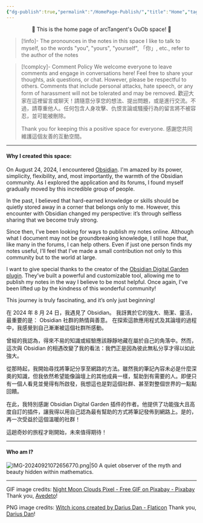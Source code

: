 ```yaml
---
{"dg-publish":true,"permalink":"/HomePage-Publish/","title":"Home","tags":["gardenEntry"],"noteIcon":"2","created":"2024-09-04T17:53:28.773+08:00","updated":"2024-09-21T07:38:19.665+08:00"}
---
```


<center>🌙 This is the home page of arcTangent's OuOb space! 🔮</center>

> [!info]- The pronounces in the notes in this space
> I like to talk to myself, so the words "you", "yours", "yourself", 「你」, etc., refer to the author of the notes

> [!complcy]- Comment Policy
> We welcome everyone to leave comments and engage in conversations here! Feel free to share your thoughts, ask questions, or chat. However, please be respectful to others. Comments that include personal attacks, hate speech, or any form of harassment will not be tolerated and may be removed.
> 歡迎大家在這裡留言或聊天！請隨意分享您的想法、提出問題，或是進行交流。不過，請尊重他人。任何包含人身攻擊、仇恨言論或騷擾行為的留言將不被容忍，並可能被刪除。
> 
> Thank you for keeping this a positive space for everyone.
> 感謝您共同維護這個友善的互動空間。

---
#### Why I created this space:

On August 24, 2024, I encountered [Obsidian](https://obsidian.md/). I'm amazed by its power, simplicity, flexibility, and, most importantly, the warmth of the Obsidian community. As I explored the application and its forums, I found myself gradually moved by this incredible group of people.

In the past, I believed that hard-earned knowledge or skills should be quietly stored away in a corner that belongs only to me. However, this encounter with Obsidian changed my perspective: it’s through selfless sharing that we become truly strong.

Since then, I’ve been looking for ways to publish my notes online. Although what I document may not be groundbreaking knowledge, I still hope that, like many in the forums, I can help others. Even if just one person finds my notes useful, I’ll feel that I’ve made a small contribution not only to this community but to the world at large.

I want to give special thanks to the creator of the [Obsidian Digital Garden plugin](https://dg-docs.ole.dev/). They’ve built a powerful and customizable tool, allowing me to publish my notes in the way I believe to be most helpful. Once again, I've been lifted up by the kindness of this wonderful community!

This journey is truly fascinating, and it’s only just beginning!

在 2024 年 8 月 24 日，我遇見了 Obsidian。 我訝異於它的強大、簡潔、靈活，最重要的是： Obsidian 社群的熱情與善意。 在探索這款應用程式及其論壇的過程中，我感覺到自己漸漸被這個社群所感動。

曾經的我認為，得來不易的知識或經驗應該靜靜地藏在屬於自己的角落中。然而，這次與 Obsidian 的相遇改變了我的看法：我們正是因為彼此無私分享才得以如此強大。

從那時起，我開始尋找將筆記分享至網路的方法。雖然我的筆記內容未必是什麼深奧的知識，但我依然希望能像論壇上的其他成員一樣，幫助到有需要的人。即便只有一個人看見並覺得有所啟發，我想這也是對這個社群、甚至對整個世界的一點點回饋。

在此，我特別感謝 Obsidian Digital Garden 插件的作者。他提供了功能強大且高度自訂的插件，讓我得以用自己認為最有幫助的方式將筆記發佈到網路上。是的，再一次受益於這個溫暖的社群！

這趟奇妙的旅程才剛開始，未來值得期待！

---
#### Who am I?
![IMG-20240921072656770.png|50](/img/user/Attachments/HomePage-Publish/IMG-20240921072656770.png)
A quiet observer of the myth and beauty hidden within mathematics.

---
GIF image credits:
[Night Moon Clouds Pixel - Free GIF on Pixabay - Pixabay](https://pixabay.com/gifs/night-moon-clouds-pixel-art-pixel-12128/)
Thank you, [Avedeto](https://pixabay.com/users/avedeto-12355281/)!

PNG image credits:
<a href="https://www.flaticon.com/free-icons/witch" title="witch icons">Witch icons created by Darius Dan - Flaticon</a>
Thank you, [Darius Dan](https://www.flaticon.com/authors/darius-dan)!
